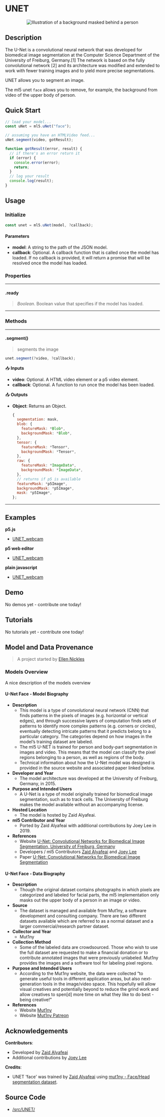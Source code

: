 # UNET

<center>
    <img class="header-img" alt="Illustration of a background masked behind a person" src="assets/header-unet.png">
</center>

## Description

The U-Net is a convolutional neural network that was developed for biomedical image segmentation at the Computer Science Department of the University of Freiburg, Germany.[1] The network is based on the fully convolutional network [2] and its architecture was modified and extended to work with fewer training images and to yield more precise segmentations.

UNET allows you to segment an image.

The ml5 unet `face` allows you to remove, for example, the background from video of the upper body of person.

## Quick Start

```js
// load your model...
const uNet = ml5.uNet("face");

// assuming you have an HTMLVideo feed...
uNet.segment(video, gotResult);

function gotResult(error, result) {
  // if there's an error return it
  if (error) {
    console.error(error);
    return;
  }
  // log your result
  console.log(result);
}
```

## Usage

### Initialize

```js
const unet = ml5.uNet(model, ?callback);
```

#### Parameters

- **model**: A string to the path of the JSON model.
- **callback**: Optional. A callback function that is called once the model has loaded. If no callback is provided, it will return a promise that will be resolved once the model has loaded.

### Properties

---

#### .ready

> _Boolean_. Boolean value that specifies if the model has loaded.

---

### Methods

<!-- /////////////////////
FUNCTION DEFINITION START
* Notice that each function definition is wrapped in three stars `***`
* This creates lines to contain everything
///////////////////////// -->

---

#### .segment()

> segments the image

```js
unet.segment(?video, ?callback);
```

📥 **Inputs**

- **video**: Optional. A HTML video element or a p5 video element.
- **callback**: Optional. A function to run once the model has been loaded.

📤 **Outputs**

- **Object**: Returns an Object.
  ```js
  {
    segmentation: mask,
    blob: {
      featureMask: *Blob*,
      backgroundMask: *Blob*,
    },
    tensor: {
      featureMask: *Tensor*,
      backgroundMask: *Tensor*,
    },
    raw: {
      featureMask: *ImageData*,
      backgroundMask: *ImageData*,
    },
    // returns if p5 is available
    featureMask: *p5Image*,
    backgroundMask: *p5Image*,
    mask: *p5Image*,
  };
  ```

---

## Examples

**p5.js**

- [UNET_webcam](https://github.com/ml5js/ml5-library/tree/main/examples/p5js/UNET/UNET_webcam)

**p5 web editor**

- [UNET_webcam](https://editor.p5js.org/ml5/sketches/UNET_webcam)

**plain javascript**

- [UNET_webcam](https://github.com/ml5js/ml5-library/tree/main/examples/javascript/UNET/UNET_webcam)

## Demo

No demos yet - contribute one today!

## Tutorials

No tutorials yet - contribute one today!

## Model and Data Provenance

> A project started by [Ellen Nickles](https://github.com/ellennickles/)

### Models Overview

A nice description of the models overview

#### U-Net Face - Model Biography

- **Description**
  - This model is a type of convolutional neural network (CNN) that finds patterns in the pixels of images (e.g. horizontal or vertical edges), and through successive layers of computation finds sets of patterns to identify more complex patterns (e.g. corners or circles), eventually detecting intricate patterns that it predicts belong to a particular category. The categories depend on how images in the model’s training dataset are labeled.
  - The ml5 U-NET is trained for person and body-part segmentation in images and video. This means that the model can classify the pixel regions belonging to a person, as well as regions of the body.
  - Technical information about how the U-Net model was designed is provided in the source website and associated paper linked below.
- **Developer and Year**
  - The model architecture was developed at the University of Freiburg, Germany, in 2015.
- **Purpose and Intended Users**
  - A U-Net is a type of model originally trained for biomedical image segmentation, such as to track cells. The University of Freiburg makes the model available without an accompanying license.
- **Hosted Location**
  - The model is hosted by Zaid Alyafeai.
- **ml5 Contributor and Year**
  - Ported by Zaid Alyafeai with additional contributions by Joey Lee in 2019.
- **References**
  - Website [U-Net: Convolutional Networks for Biomedical Image Segmentation, University of Freiburg, Germany](https://lmb.informatik.uni-freiburg.de/people/ronneber/u-net/)
  - Developers / ml5 Contributors [Zaid Alyafeai](https://github.com/zaidalyafeai) and [Joey Lee](https://github.com/joeyklee)
  - Paper [U-Net: Convolutional Networks for Biomedical Image Segmentation](https://arxiv.org/abs/1505.04597)

#### U-Net Face - Data Biography

- **Description**
  - Though the original dataset contains photographs in which pixels are categorized and labeled for facial parts, the ml5 implementation only masks out the upper body of a person in an image or video.
- **Source**
  - The dataset is managed and available from Mut1ny, a software development and consulting company. There are two different datasets available which are referred to as a normal dataset and a larger commercial/research partner dataset.
- **Collector and Year**
  - Mut1ny
- **Collection Method**
  - Some of the labeled data are crowdsourced. Those who wish to use the full dataset are requested to make a financial donation or to contribute annotated images that were previously unlabeled. Mut1ny provides the images and a software tool for labeling pixel regions.
- **Purpose and Intended Users**
  - According to the Mut1ny website, the data were collected “to generate useful tools in different application areas, but also next-generation tools in the image/video space. This hopefully will allow visual creatives and potentially beyond to reduce the grind work and allow creatives to spen[d] more time on what they like to do best - being creative!”
- **References**
  - Website [Mut1ny](https://www.mut1ny.com/face-headsegmentation-dataset)
  - Website [Mut1ny Patreon](https://www.patreon.com/mut1ny)

## Acknowledgements

**Contributors**:

- Developed by [Zaid Alyafeai](https://github.com/zaidalyafeai)
- Additional contributions by [Joey Lee](https://github.com/joeyklee)

**Credits**:

- UNET 'face' was trained by [Zaid Alyafeai](https://github.com/zaidalyafeai) using [mut1ny - Face/Head segmentation dataset](http://www.mut1ny.com/face-headsegmentation-dataset).

## Source Code

- [/src/UNET/](https://github.com/ml5js/ml5-library/tree/main/src/UNET)
